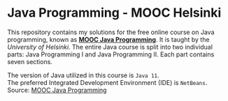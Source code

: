 # Java Programming - MOOC Helsinki

This repository contains my solutions for the free online course on Java programming, known as **[MOOC Java Programming](https://java-programming.mooc.fi/)**. It is taught by the *University of Helsinki*. The entire Java course is split into two individual parts: Java Programming I and Java Programming II. Each part contains seven sections.

The version of Java utilized in this course is `Java 11`.<br>
The preferred Integrated Development Environment (IDE) is `NetBeans`.<br>
Source: [MOOC Java Programming](https://java-programming.mooc.fi/)
